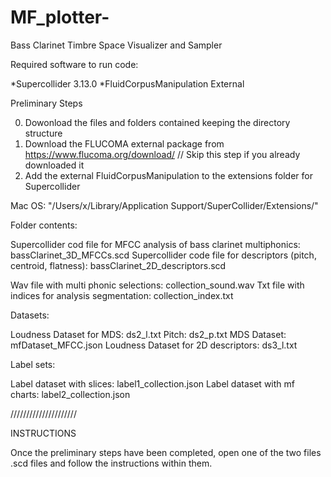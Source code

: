 # MF_plotter-
Bass Clarinet Timbre Space Visualizer and Sampler

Required software to run code: 

*Supercollider 3.13.0
*FluidCorpusManipulation External 

Preliminary Steps 

0. Dowonload the files and folders contained keeping the directory structure
1. Download the FLUCOMA external package from https://www.flucoma.org/download/ // Skip this step if you already downloaded it
2. Add the external FluidCorpusManipulation to the extensions folder for Supercollider 

Mac OS: 
"/Users/x/Library/Application Support/SuperCollider/Extensions/"

Folder contents: 

Supercollider cod file for MFCC analysis of bass clarinet multiphonics: bassClarinet_3D_MFCCs.scd
Supercollider code file for descriptors (pitch, centroid, flatness): bassClarinet_2D_descriptors.scd

Wav file with multi phonic selections: collection_sound.wav
Txt file with indices for analysis segmentation: collection_index.txt

Datasets: 

Loudness Dataset for MDS: ds2_l.txt
Pitch: ds2_p.txt
MDS Dataset: mfDataset_MFCC.json
Loudness Dataset for 2D descriptors: ds3_l.txt

Label sets: 

Label dataset with slices:  label1_collection.json
Label dataset with mf charts:  label2_collection.json

/////////////////////

INSTRUCTIONS 

Once the preliminary steps have been completed, open one of the two files .scd files and follow the instructions within them. 



